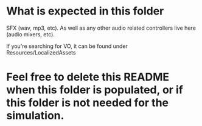 # What is expected in this folder
SFX (wav, mp3, etc). As well as any other audio related controllers live here (audio mixers, etc).

If you're searching for VO, it can be found under Resources/LocalizedAssets

# Feel free to delete this README when this folder is populated, or if this folder is not needed for the simulation.
